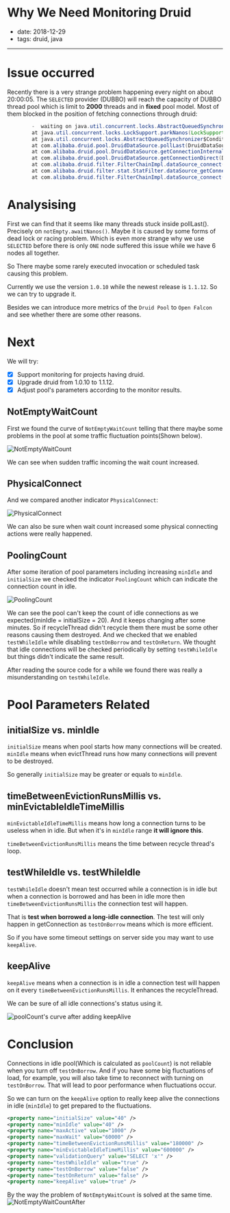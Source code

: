Why We Need Monitoring Druid
===

- date: 2018-12-29
- tags: druid, java

------------

# Issue occurred
Recently there is a very strange problem happening every night on about 20:00:05. The `SELECTED` provider (DUBBO) will reach the capacity of DUBBO thread pool which is limit to **2000** threads and in **fixed** pool model. Most of them blocked in the position of fetching connections through druid:

```java
        -  waiting on java.util.concurrent.locks.AbstractQueuedSynchronizer$ConditionObject@63c4ac4b
        at java.util.concurrent.locks.LockSupport.parkNanos(LockSupport.java:215)
        at java.util.concurrent.locks.AbstractQueuedSynchronizer$ConditionObject.awaitNanos(AbstractQueuedSynchronizer.java:2078)
        at com.alibaba.druid.pool.DruidDataSource.pollLast(DruidDataSource.java:1479)
        at com.alibaba.druid.pool.DruidDataSource.getConnectionInternal(DruidDataSource.java:1079)
        at com.alibaba.druid.pool.DruidDataSource.getConnectionDirect(DruidDataSource.java:946)
        at com.alibaba.druid.filter.FilterChainImpl.dataSource_connect(FilterChainImpl.java:4544)
        at com.alibaba.druid.filter.stat.StatFilter.dataSource_getConnection(StatFilter.java:661)
        at com.alibaba.druid.filter.FilterChainImpl.dataSource_connect(FilterChainImpl.java:4540)
```

# Analysising
First we can find that it seems like many threads stuck inside pollLast(). Precisely on `notEmpty.awaitNanos()`. Maybe it is caused by some forms of dead lock or racing problem. Which is even more strange why we use `SELECTED` before there is only `ONE` node suffered this issue while we have 6 nodes all together.

So There maybe some rarely executed invocation or scheduled task causing this problem.

Currently we use the version `1.0.10` while the newest release is `1.1.12`. So we can try to upgrade it.

Besides we can introduce more metrics of the `Druid Pool` to `Open Falcon` and see whether there are some other reasons.

# Next
We will try:

* [x] Support monitoring for projects having druid.
* [x] Upgrade druid from 1.0.10 to 1.1.12.
* [x] Adjust pool's parameters according to the monitor results.

## NotEmptyWaitCount
First we found the curve of `NotEmptyWaitCount` telling that there maybe some problems in the pool at some traffic fluctuation points(Shown below).  

![NotEmptyWaitCount](NotEmptyWaitCount.png)

We can see when sudden traffic incoming the wait count increased.  

## PhysicalConnect
And we compared another indicator `PhysicalConnect`:  

![PhysicalConnect](PhysicalConnect.png)  

We can also be sure when wait count increased some physical connecting actions were really happened.

## PoolingCount
After some iteration of pool parameters including increasing `minIdle` and `initialSize` we checked the indicator `PoolingCount` which can indicate the connection count in idle.  

![PoolingCount](PoolingCount.png)  

We can see the pool can't keep the count of idle connections as we expected(minIdle = initialSize = 20). And it keeps changing after some minutes. So if recycleThread didn't recycle them there must be some other reasons causing them destroyed. And we checked that we enabled `testWhileIdle` while disabling `testOnBorrow` and `testOnReturn`. We thought that idle connections will be checked periodically by setting `testWhileIdle` but things didn't indicate the same result.  

After reading the source code for a while we found there was really a misunderstanding on `testWhileIdle`.

# Pool Parameters Related
## initialSize vs. minIdle
`initialSize` means when pool starts how many connections will be created.  
`minIdle` means when evictThread runs how many connections will prevent to be destroyed.  

So generally `initialSize` may be greater or equals to `minIdle`.

## timeBetweenEvictionRunsMillis vs. minEvictableIdleTimeMillis
`minEvictableIdleTimeMillis` means how long a connection turns to be useless when in idle. But when it's in `minIdle` range **it will ignore this**.

`timeBetweenEvictionRunsMillis` means the time between recycle thread's loop.

## testWhileIdle vs. testWhileIdle
`testWhileIdle` doesn't mean test occurred while a connection is in idle but when a connection is borrowed and has been in idle more then `timeBetweenEvictionRunsMillis` the connection test will happen.  

That is **test when borrowed a long-idle connection**. The test will only happen in getConnection as `testOnBorrow` means which is more efficient.  

So if you have some timeout settings on server side you may want to use `keepAlive`.

## keepAlive
`keepAlive` means when a connection is in idle a connection test will happen on it every `timeBetweenEvictionRunsMillis`. It enhances the recycleThread.  

We can be sure of all idle connections's status using it.

![poolCount's curve after adding keepAlive](PoolingCountAfter.png)

# Conclusion
Connections in idle pool(Which is calculated as `poolCount`) is not reliable when you turn off `testOnBorrow`. And if you have some big fluctuations of load, for example, you will also take time to reconnect with turning on `testOnBorrow`. That  will lead to poor performance when fluctuations occur.  

So we can turn on the `keepAlive` option to really keep alive the connections in idle (`minIdle`) to get prepared to the fluctuations.

```xml
<property name="initialSize" value="40" />
<property name="minIdle" value="40" />
<property name="maxActive" value="1000" />
<property name="maxWait" value="60000" />
<property name="timeBetweenEvictionRunsMillis" value="180000" />
<property name="minEvictableIdleTimeMillis" value="600000" />
<property name="validationQuery" value="SELECT 'x'" />
<property name="testWhileIdle" value="true" />
<property name="testOnBorrow" value="false" />
<property name="testOnReturn" value="false" />
<property name="keepAlive" value="true" />
```


By the way the problem of `NotEmptyWaitCount` is solved at the same time.
![NotEmptyWaitCountAfter](NotEmptyWaitCountAfter.png)


